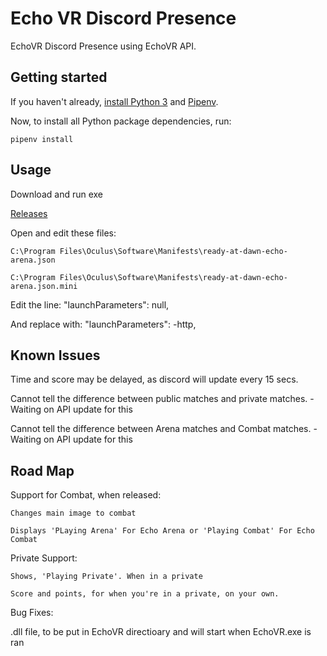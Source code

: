 # Echo VR Discord Presence

EchoVR Discord Presence using EchoVR API.

## Getting started

If you haven't already, [install Python 3](https://www.python.org/downloads/) and [Pipenv](https://pipenv.readthedocs.io/en/latest/install/).

Now, to install all Python package dependencies, run:

```
pipenv install
```

## Usage

Download and run exe

[Releases](https://github.com/booty156/EchoVR-Discord-Presence/releases)

Open and edit these files:

	C:\Program Files\Oculus\Software\Manifests\ready-at-dawn-echo-arena.json

	C:\Program Files\Oculus\Software\Manifests\ready-at-dawn-echo-arena.json.mini

Edit the line:	"launchParameters": null,

And replace with:	"launchParameters": -http,

## Known Issues

Time and score may be delayed, as discord will update every 15 secs.

Cannot tell the difference between public matches and private matches. - Waiting on API update for this

Cannot tell the difference between Arena matches and Combat matches. - Waiting on API update for this

## Road Map

Support for Combat, when released:

	Changes main image to combat

 	Displays 'PLaying Arena' For Echo Arena or 'Playing Combat' For Echo Combat

Private Support:

	Shows, 'Playing Private'. When in a private

 	Score and points, for when you're in a private, on your own.

Bug Fixes:

.dll file, to be put in EchoVR directioary and will start when EchoVR.exe is ran
